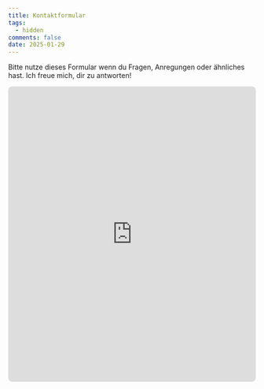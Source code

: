 ```yaml
---
title: Kontaktformular
tags:
  - hidden
comments: false
date: 2025-01-29
---
```


Bitte nutze dieses Formular wenn du Fragen, Anregungen oder ähnliches hast. Ich freue mich, dir zu antworten!

<div style="display: flex; justify-content: center; width: 100%;">
    <div style="max-width: 650px; width: 100%;">
        <iframe 
            src="https://kontakt.itsnameless.de" 
            width="100%" 
            height="600px" 
            frameborder="0" 
            style="border: none; border-radius: 8px; background-color: var(--light);">
        </iframe>
    </div>
</div>

